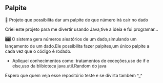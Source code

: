 ## Palpite

🎲 Projeto que possibilita dar um palpite de que número irá cair no dado 

Criei este projeto para me divertir usando Java,tive a ideia e fui programar...

🖥️🖥 O sistema gera números aleatórios de um dado,simulando um lançamento de um dado.Ele possibilita fazer palpites,um único palpite a cada vez que o código é rodado.

- Apliquei conhecimentos como: tratamentos de exceções,uso de if e else,uso da blibioteca java.util.Random do java

Espero que quem veja esse repositório teste e se divirta também ^_^
